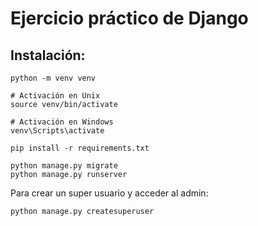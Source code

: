 # Ejercicio práctico de Django

## Instalación:

```
python -m venv venv

# Activación en Unix
source venv/bin/activate

# Activación en Windows
venv\Scripts\activate

pip install -r requirements.txt

python manage.py migrate
python manage.py runserver
```

Para crear un super usuario y acceder al admin:

```
python manage.py createsuperuser
```